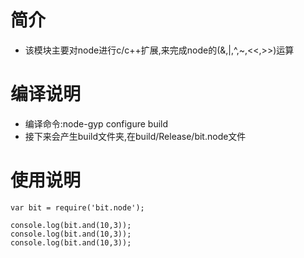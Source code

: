 # 简介

- 该模块主要对node进行c/c++扩展,来完成node的(&,|,^,~,<<,>>)运算

# 编译说明

- 编译命令:node-gyp configure build
- 接下来会产生build文件夹,在build/Release/bit.node文件

# 使用说明

```
var bit = require('bit.node');

console.log(bit.and(10,3));
console.log(bit.and(10,3));
console.log(bit.and(10,3));


```
